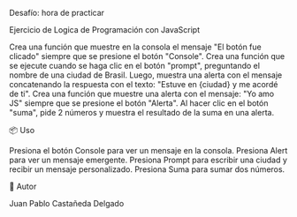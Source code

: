 Desafío: hora de practicar

Ejercicio de Logica de Programación con JavaScript

Crea una función que muestre en la consola el mensaje "El botón fue clicado" siempre que se presione el botón "Console".
Crea una función que se ejecute cuando se haga clic en el botón "prompt", preguntando el nombre de una ciudad de Brasil. Luego, muestra una alerta con el mensaje concatenando la respuesta con el texto: "Estuve en {ciudad} y me acordé de ti".
Crea una función que muestre una alerta con el mensaje: "Yo amo JS" siempre que se presione el botón "Alerta".
Al hacer clic en el botón "suma", pide 2 números y muestra el resultado de la suma en una alerta.


📦 Uso

Presiona el botón Console para ver un mensaje en la consola.
Presiona Alert para ver un mensaje emergente.
Presiona Prompt para escribir una ciudad y recibir un mensaje personalizado.
Presiona Suma para sumar dos números.


👤 Autor

Juan Pablo Castañeda Delgado
